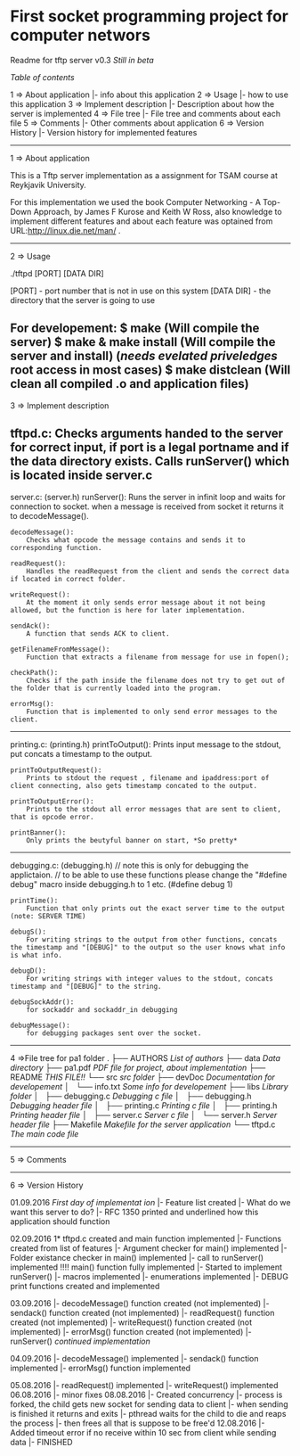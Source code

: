# First socket programming project for computer networs

Readme for tftp server v0.3 *Still in beta*

  *Table of contents*

1 => About application
	|- info about this application
2 => Usage
	|- how to use this application
3 => Implement description
	|- Description about how the server is implemented
4 => File tree
	|- File tree and comments about each file
5 => Comments
	|- Other comments about application
6 => Version History
	|- Version history for implemented features


---------------------------------------------------------------
1 => About application

This is a Tftp server implementation as a assignment for TSAM course at Reykjavik University.

For this implementation we used the book Computer Networking - A Top-Down Approach, by James F Kurose and Keith W Ross,
also knowledge to implement different features and about each feature was optained from URL:http://linux.die.net/man/ .

---------------------------------------------------------------
2 => Usage

./tftpd [PORT] [DATA DIR]

[PORT] - port number that is not in use on this system
[DATA DIR] - the directory that the server is going to use

For developement:
	$ make                (Will compile the server)
	$ make & make install (Will compile the server and install) (*needs evelated priveledges* **root access in most cases**)
	$ make distclean	  (Will clean all compiled .o and application files)
---------------------------------------------------------------
3 => Implement description

tftpd.c: 
	Checks arguments handed to the server for correct input, if port is a legal portname and if the data directory exists.
	Calls runServer() which is located inside server.c
--------------------------
server.c: (server.h)
	runServer():
		Runs the server in infinit loop and waits for connection to socket.
		when a message is received from socket it returns it to decodeMessage().

	decodeMessage():
		Checks what opcode the message contains and sends it to corresponding function.

	readRequest():
		Handles the readRequest from the client and sends the correct data if located in correct folder.

	writeRequest():
		At the moment it only sends error message about it not being allowed, but the function is here for later implementation.

	sendAck():
		A function that sends ACK to client.

	getFilenameFromMessage():
		Function that extracts a filename from message for use in fopen();

	checkPath():
		Checks if the path inside the filename does not try to get out of the folder that is currently loaded into the program.

	errorMsg():
		Function that is implemented to only send error messages to the client.
--------------------------
printing.c: (printing.h)
	printToOutput():
		Prints input message to the stdout, put concats a timestamp to the output.

	printToOutputRequest():
		Prints to stdout the request , filename and ipaddress:port of client connecting, also gets timestamp concated to the output.

	printToOutputError():
		Prints to the stdout all error messages that are sent to client, that is opcode error.

	printBanner():
		Only prints the beutyful banner on start, *So pretty*
--------------------------
debugging.c: (debugging.h)  // note this is only for debugging the applictaion.
	// to be able to use these functions please change the "#define debug" macro inside debugging.h to 1 etc. (#define debug 1)

	printTime():
		Function that only prints out the exact server time to the output (note: SERVER TIME)

	debugS():
		For writing strings to the output from other functions, concats the timestamp and "[DEBUG]" to the output so the user knows what info is what info.

	debugD():
		For writing strings with integer values to the stdout, concats timestamp and "[DEBUG]" to the string.

	debugSockAddr():
		for sockaddr and sockaddr_in debugging

	debugMessage():
		for debugging packages sent over the socket.

---------------------------------------------------------------
4 =>File tree for pa1 folder
.
├── AUTHORS		*List of authors*
├── data		*Data directory*
├── pa1.pdf		*PDF file for project, about implementation*
├── README		*THIS FILE!!*
└── src			*src folder*
    ├── devDoc		*Documentation for developement*
    │   └── info.txt	*Some info for developement*
    ├── libs		*Library folder*
    │   ├── debugging.c	*Debugging c file*
    │   ├── debugging.h *Debugging header file*
    │   ├── printing.c	*Printing c file*
    │   ├── printing.h	*Printing header file*
    │   ├── server.c	*Server c file*
    │   └── server.h	*Server header file*
    ├── Makefile	*Makefile for the server application*
    └── tftpd.c		*The main code file*

---------------------------------------------------------------
5 => Comments


---------------------------------------------------------------
6 => Version History

01.09.2016 *First day of implementat
ion*
	|- Feature list created
		|- What do we want this server to do?
	|- RFC 1350 printed and underlined how this application should function

02.09.2016
	1* tftpd.c created and main function implemented
	|- Functions created from list of features
	|- Argument checker for main() implemented
	|- Folder existance checker in main() implemented
	|- call to runServer() implemented
	!!!! main() function fully implemented
	|- Started to implement runServer()
	|- macros implemented
	|- enumerations implemented
	|- DEBUG print functions created and implemented

03.09.2016
	|- decodeMessage() function created (not implemented)
		|- sendack() function created (not implemented)
		|- readRequest() function created (not implemented)
		|- writeRequest() function created (not implemented)
		|- errorMsg() function created (not implemented)
	|- runServer() *continued implementation*

04.09.2016
	|- decodeMessage() implemented
	|- sendack() function implemented
	|- errorMsg() function implemented

05.08.2016
	|- readRequest() implemented
	|- writeRequest() implemented
06.08.2016
	|- minor fixes
08.08.2016
	|- Created concurrency
	|- process is forked, the child gets new socket for sending data to client
	|- when sending is finished it returns and exits
	|- pthread waits for the child to die and reaps the process
	|- then frees all that is suppose to be free'd
12.08.2016
	|- Added timeout error if no receive within 10 sec from client while sending data
	|- FINISHED
